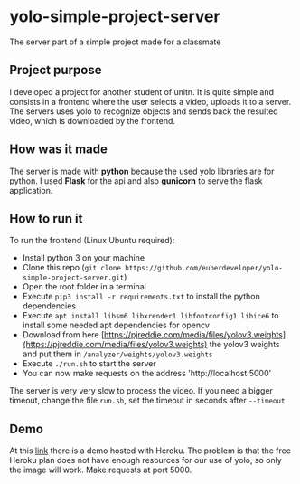 # yolo-simple-project-server
The server part of a simple project made for a classmate

## Project purpose

I developed a project for another student of unitn. It is quite simple and consists in a frontend where the user selects a video, uploads it to a server. 
The servers uses yolo to recognize objects and sends back the resulted video, which is downloaded by the frontend.

## How was it made

The server is made with **python** because the used yolo libraries are for python. I used **Flask** for the api and also **gunicorn** to serve the flask application.

## How to run it

To run the frontend (Linux Ubuntu required):

* Install python 3 on your machine
* Clone this repo (`git clone https://github.com/euberdeveloper/yolo-simple-project-server.git`)
* Open the root folder in a terminal
* Execute `pip3 install -r requirements.txt` to install the python dependencies
* Execute `apt install libsm6 libxrender1 libfontconfig1 libice6` to install some needed apt dependencies for opencv
* Download from here [https://pjreddie.com/media/files/yolov3.weights](https://pjreddie.com/media/files/yolov3.weights) the yolov3 weights and put them in `/analyzer/weights/yolov3.weights`
* Execute `./run.sh` to start the server
* You can now make requests on the address 'http://localhost:5000'

The server is very very slow to process the video. If you need a bigger timeout, change the file `run.sh`, set the timeout in seconds after `--timeout`

## Demo

At this [link](https://yolo-simple-project-server.herokuapp.com) there is a demo hosted with Heroku. The problem is that the free Heroku plan does not have enough resources for our use of yolo, so only the image will work. Make requests at port 5000.
